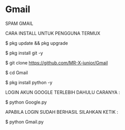 # Gmail
SPAM GMAIL

CARA INSTALL UNTUK PENGGUNA TERMUX

$ pkg update && pkg upgrade

$ pkg install git -y

$ git clone https://github.com/MR-X-junior/Gmail

$ cd Gmail

$ pkg install python -y

 LOGIN AKUN GOOGLE TERLEBIH DAHULU CARANYA :

$ python Google.py

 APABILA LOGIN SUDAH BERHASIL SILAHKAN KETIK :

$ python Gmail.py
